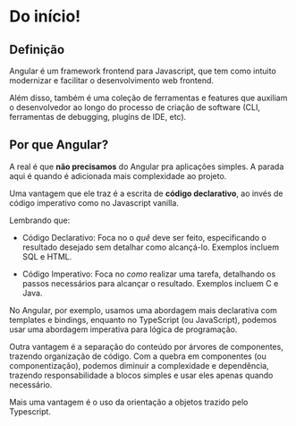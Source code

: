 # Do início!

## Definição

Angular é um framework frontend para Javascript, que tem como intuito modernizar e facilitar o desenvolvimento web frontend. 

Além disso, também é uma coleção de ferramentas e features que auxiliam o desenvolvedor ao longo do processo de criação de software (CLI, ferramentas de debugging, plugins de IDE, etc).

## Por que Angular?

A real é que **não precisamos** do Angular pra aplicações simples. A parada aqui é quando é adicionada mais complexidade ao projeto.

Uma vantagem que ele traz é a escrita de **código declarativo**, ao invés de código imperativo como no Javascript vanilla.

Lembrando que:

- Código Declarativo: Foca no o *quê* deve ser feito, especificando o resultado desejado sem detalhar como alcançá-lo. Exemplos incluem SQL e HTML.

- Código Imperativo: Foca no *como* realizar uma tarefa, detalhando os passos necessários para alcançar o resultado. Exemplos incluem C e Java.

No Angular, por exemplo, usamos uma abordagem mais declarativa com templates e bindings, enquanto no TypeScript (ou JavaScript), podemos usar uma abordagem imperativa para lógica de programação.

Outra vantagem é a separação do conteúdo por árvores de componentes, trazendo organização de código. Com a quebra em componentes (ou componentização), podemos diminuir a complexidade e dependência, trazendo responsabilidade a blocos simples e usar eles apenas quando necessário.

Mais uma vantagem é o uso da orientação a objetos trazido pelo Typescript.